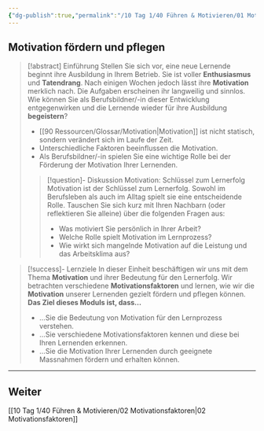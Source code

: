 ```yaml
---
{"dg-publish":true,"permalink":"/10 Tag 1/40 Führen & Motivieren/01 Motivation fördern und pflegen/"}
---
```


## Motivation fördern und pflegen

>[!abstract] Einführung
>Stellen Sie sich vor, eine neue Lernende beginnt ihre Ausbildung in Ihrem Betrieb. Sie ist voller **Enthusiasmus** und **Tatendrang**. Nach einigen Wochen jedoch lässt ihre **Motivation** merklich nach.  Die Aufgaben erscheinen ihr langweilig und sinnlos. Wie können Sie als Berufsbildner/-in dieser Entwicklung entgegenwirken und die Lernende wieder für ihre Ausbildung **begeistern**?
>* [[90 Ressourcen/Glossar/Motivation\|Motivation]] ist nicht statisch, sondern verändert sich im Laufe der Zeit.
>* Unterschiedliche Faktoren beeinflussen die Motivation.
>* Als Berufsbildner/-in spielen Sie eine wichtige Rolle bei der Förderung der Motivation Ihrer Lernenden.
>>[!question]- Diskussion Motivation: Schlüssel zum Lernerfolg
>>Motivation ist der Schlüssel zum Lernerfolg.  Sowohl im Berufsleben als auch im Alltag spielt sie eine entscheidende Rolle. Tauschen Sie sich kurz mit Ihren Nachbarn (oder reflektieren Sie alleine) über die folgenden Fragen aus:
>>* Was motiviert Sie persönlich in Ihrer Arbeit?
>>* Welche Rolle spielt Motivation im Lernprozess?
>>* Wie wirkt sich mangelnde Motivation auf die Leistung und das Arbeitsklima aus?

>[!success]- Lernziele
>In dieser Einheit beschäftigen wir uns mit dem Thema **Motivation** und ihrer Bedeutung für den Lernerfolg. Wir betrachten verschiedene **Motivationsfaktoren** und lernen, wie wir die **Motivation** unserer Lernenden gezielt fördern und pflegen können.
>**Das Ziel dieses Moduls ist, dass…**
>* …Sie die Bedeutung von Motivation für den Lernprozess verstehen.
>* …Sie verschiedene Motivationsfaktoren kennen und diese bei Ihren Lernenden erkennen.
>* …Sie die Motivation Ihrer Lernenden durch geeignete Massnahmen fördern und erhalten können.

---
## Weiter
[[10 Tag 1/40 Führen & Motivieren/02 Motivationsfaktoren\|02 Motivationsfaktoren]]

